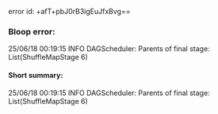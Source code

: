 error id: +afT+pbJ0rB3igEuJfxBvg==
### Bloop error:

25/06/18 00:19:15 INFO DAGScheduler: Parents of final stage: List(ShuffleMapStage 6)
#### Short summary: 

25/06/18 00:19:15 INFO DAGScheduler: Parents of final stage: List(ShuffleMapStage 6)